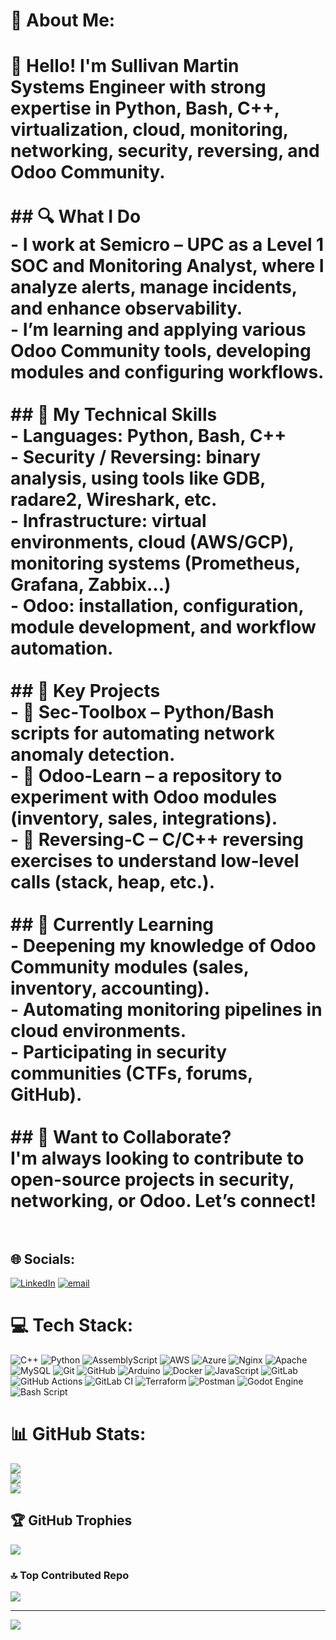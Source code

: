 # 💫 About Me:
# 👋 Hello! I'm Sullivan Martin<br>**Systems Engineer** with strong expertise in **Python, Bash, C++**, virtualization, cloud, monitoring, networking, security, reversing, and **Odoo Community**.<br><br>## 🔍 What I Do<br>- I work at **Semicro – UPC** as a **Level 1 SOC and Monitoring Analyst**, where I analyze alerts, manage incidents, and enhance observability.<br>- I’m learning and applying various **Odoo Community** tools, developing modules and configuring workflows.<br><br>## 🧰 My Technical Skills<br>- **Languages**: Python, Bash, C++<br>- **Security / Reversing**: binary analysis, using tools like GDB, radare2, Wireshark, etc.<br>- **Infrastructure**: virtual environments, cloud (AWS/GCP), monitoring systems (Prometheus, Grafana, Zabbix…)<br>- **Odoo**: installation, configuration, module development, and workflow automation.<br><br>## 📂 Key Projects<br>- **🔐 Sec‑Toolbox** – Python/Bash scripts for automating network anomaly detection.<br>- **🔄 Odoo‑Learn** – a repository to experiment with Odoo modules (inventory, sales, integrations).<br>- **🐍 Reversing‑C** – C/C++ reversing exercises to understand low‑level calls (stack, heap, etc.).<br><br>## 🌱 Currently Learning<br>- Deepening my knowledge of Odoo Community modules (sales, inventory, accounting).<br>- Automating monitoring pipelines in cloud environments.<br>- Participating in security communities (CTFs, forums, GitHub).<br><br>## 🤝 Want to Collaborate?<br>I'm always looking to contribute to open-source projects in security, networking, or Odoo. Let’s connect!<br><br>


## 🌐 Socials:
[![LinkedIn](https://img.shields.io/badge/LinkedIn-%230077B5.svg?logo=linkedin&logoColor=white)](https://linkedin.com/in/sullivan-martin-guiton) [![email](https://img.shields.io/badge/Email-D14836?logo=gmail&logoColor=white)](mailto:sulli.martin@gmail.com) 

# 💻 Tech Stack:
![C++](https://img.shields.io/badge/c++-%2300599C.svg?style=for-the-badge&logo=c%2B%2B&logoColor=white) ![Python](https://img.shields.io/badge/python-3670A0?style=for-the-badge&logo=python&logoColor=ffdd54) ![AssemblyScript](https://img.shields.io/badge/assembly%20script-%23000000.svg?style=for-the-badge&logo=assemblyscript&logoColor=white) ![AWS](https://img.shields.io/badge/AWS-%23FF9900.svg?style=for-the-badge&logo=amazon-aws&logoColor=white) ![Azure](https://img.shields.io/badge/azure-%230072C6.svg?style=for-the-badge&logo=microsoftazure&logoColor=white) ![Nginx](https://img.shields.io/badge/nginx-%23009639.svg?style=for-the-badge&logo=nginx&logoColor=white) ![Apache](https://img.shields.io/badge/apache-%23D42029.svg?style=for-the-badge&logo=apache&logoColor=white) ![MySQL](https://img.shields.io/badge/mysql-4479A1.svg?style=for-the-badge&logo=mysql&logoColor=white) ![Git](https://img.shields.io/badge/git-%23F05033.svg?style=for-the-badge&logo=git&logoColor=white) ![GitHub](https://img.shields.io/badge/github-%23121011.svg?style=for-the-badge&logo=github&logoColor=white) ![Arduino](https://img.shields.io/badge/-Arduino-00979D?style=for-the-badge&logo=Arduino&logoColor=white) ![Docker](https://img.shields.io/badge/docker-%230db7ed.svg?style=for-the-badge&logo=docker&logoColor=white) ![JavaScript](https://img.shields.io/badge/javascript-%23323330.svg?style=for-the-badge&logo=javascript&logoColor=%23F7DF1E) ![GitLab](https://img.shields.io/badge/gitlab-%23181717.svg?style=for-the-badge&logo=gitlab&logoColor=white) ![GitHub Actions](https://img.shields.io/badge/github%20actions-%232671E5.svg?style=for-the-badge&logo=githubactions&logoColor=white) ![GitLab CI](https://img.shields.io/badge/gitlab%20CI-%23181717.svg?style=for-the-badge&logo=gitlab&logoColor=white) ![Terraform](https://img.shields.io/badge/terraform-%235835CC.svg?style=for-the-badge&logo=terraform&logoColor=white) ![Postman](https://img.shields.io/badge/Postman-FF6C37?style=for-the-badge&logo=postman&logoColor=white) ![Godot Engine](https://img.shields.io/badge/GODOT-%23FFFFFF.svg?style=for-the-badge&logo=godot-engine) ![Bash Script](https://img.shields.io/badge/bash_script-%23121011.svg?style=for-the-badge&logo=gnu-bash&logoColor=white)
# 📊 GitHub Stats:
![](https://github-readme-stats.vercel.app/api?username=sullimartin&theme=dark&hide_border=false&include_all_commits=true&count_private=true)<br/>
![](https://nirzak-streak-stats.vercel.app/?user=sullimartin&theme=dark&hide_border=false)<br/>
![](https://github-readme-stats.vercel.app/api/top-langs/?username=sullimartin&theme=dark&hide_border=false&include_all_commits=true&count_private=true&layout=compact)

## 🏆 GitHub Trophies
![](https://github-profile-trophy.vercel.app/?username=sullimartin&theme=radical&no-frame=false&no-bg=true&margin-w=4)

### 🔝 Top Contributed Repo
![](https://github-contributor-stats.vercel.app/api?username=sullimartin&limit=5&theme=dark&combine_all_yearly_contributions=true)

---
[![](https://visitcount.itsvg.in/api?id=sullimartin&icon=0&color=0)](https://visitcount.itsvg.in)

<!-- Proudly created with GPRM ( https://gprm.itsvg.in ) -->
